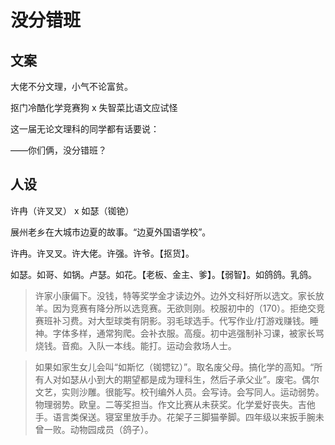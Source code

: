 # 没分错班

## 文案

大佬不分文理，小气不论富贫。

抠门冷酷化学竞赛狗 x 失智菜比语文应试怪

这一届无论文理科的同学都有话要说：

——你们俩，没分错班？

## 人设
许冉（许叉叉） x 如瑟（铷铯）

展州老乡在大城市边夏的故事。“边夏外国语学校”。

许冉。许叉叉。许大佬。许强。许爷。【抠货】。

如瑟。如哥、如锅。卢瑟。如花。【老板、金主、爹】。【弱智】。如鸽鸽。乳鸽。

>许家小康偏下。没钱，特等奖学金才读边外。边外文科好所以选文。家长放羊。因为竞赛有降分所以选竞赛。无欲则刚。校服初中的（170）。拒绝交竞赛班补习费。对大型球类有阴影。羽毛球选手。代写作业/打游戏赚钱。睡神。字体多样，通常狗爬。会补衣服。高瘦。初中逃强制补习课，被家长骂烧钱。音痴。入队一本线。能打。运动会救场人士。

>如果如家生女儿会叫“如斯忆（铷锶钇）”。取名废父母。搞化学的高知。“所有人对如瑟从小到大的期望都是成为理科生，然后子承父业”。废宅。偶尔文艺，实则沙雕。很能写。校刊编外人员。会写诗。会写同人。运动弱势。物理弱势。欧皇。二等奖担当。作文比赛从未获奖。化学爱好丧失。吉他手。语言类保送。寝室里放手办。花架子三脚猫拳脚。四年级以来扳手腕未曾一败。动物园成员（鸽子）。
